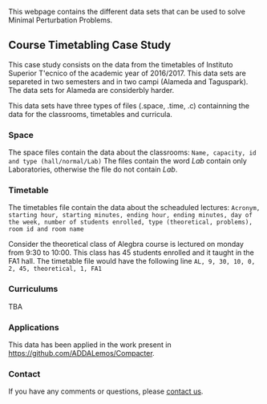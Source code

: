 This webpage contains the different data sets that can be used to solve Minimal Perturbation Problems.

## Course Timetabling Case Study

This case study consists on the data from the timetables of Instituto Superior T\'ecnico of the academic year of 2016/2017. This data sets are separeted in two semesters and in two campi (Alameda and Taguspark). The data sets for Alameda are considerbly harder.

This data sets have three types of files (.space, .time, .c) containning the data for the classrooms, timetables and curricula.

### Space

The space files contain the data about the classrooms: ```Name, capacity, id and type (hall/normal/Lab)``` The files contain the word _Lab_ contain only Laboratories, otherwise the file do not contain _Lab_.

### Timetable

The timetables file contain the data about the scheaduled lectures: ```Acronym, starting hour, starting minutes, ending hour, ending minutes, day of the week, number of students enrolled, type (theoretical, problems),  room id and room name``` 

Consider the theoretical class of Alegbra course is lectured on monday from 9:30 to 10:00. This class has 45 students enrolled and it taught in the FA1 hall. The timetable file would have the following line ```AL, 9, 30, 10, 0, 2, 45, theoretical, 1, FA1```


### Curriculums

 TBA
 
### Applications

This data has been applied in the work present in https://github.com/ADDALemos/Compacter. 
### Contact

If you have any comments or questions, please [contact us](mailto:ines.lynce@tecnico.ulisboa.pt;alexandre.lemos@tecnico.ulisboa.pt;pedro.tiago.monteiro@tecnico.pt;?subject=[MPP-DataSets]).
